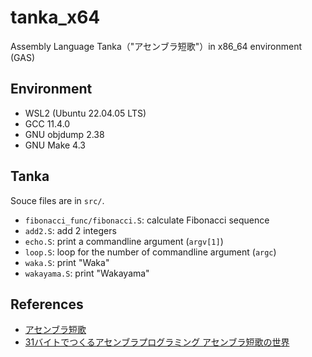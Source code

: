 # tanka_x64

Assembly Language Tanka（"アセンブラ短歌"）in x86_64 environment (GAS)

## Environment

- WSL2 (Ubuntu 22.04.05 LTS)
- GCC 11.4.0
- GNU objdump 2.38
- GNU Make 4.3

## Tanka

Souce files are in `src/`.

- `fibonacci_func/fibonacci.S`: calculate Fibonacci sequence
- `add2.S`: add 2 integers
- `echo.S`: print a commandline argument (`argv[1]`)
- `loop.S`: loop for the number of commandline argument (`argc`)
- `waka.S`: print "Waka"
- `wakayama.S`: print "Wakayama"

## References

- [アセンブラ短歌](https://kozos.jp/asm-tanka/)
- [31バイトでつくるアセンブラプログラミング アセンブラ短歌の世界](https://book.mynavi.jp/ec/products/detail/id=24267)
